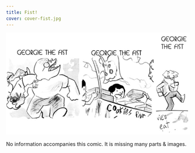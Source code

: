 ```yaml
---
title: Fist!
cover: cover-fist.jpg
---
```


![](fist.jpg "A compilation of various callouts for the Fist story.")

No information accompanies this comic. It is missing many parts & images.
